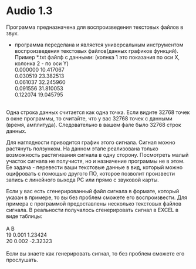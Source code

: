 # Audio 1.3
Программа предназначена для воспроизведения текстовых файлов в звук.<br />
- программа переделана и является универсальным инструментом воспроизведения текстовых файлов(данных графиков функций).<br />
Пример *.txt файлф с данными: (колнка 1 это показания по оси X, колонка 2 - по оси Y)<br />
0.000000	10.417067<br />
0.030519	23.382513<br />
0.061037	32.245960<br />
0.091556	31.810053<br />
0.122074	19.045795<br />
<br />
Одна строка данных считается как одна точка. Если видите 32768 точек в окне программы, то считайте, что у вас 32768
точек с данными (время, амплитуда). Следовательно в вашем фале было 32768 строк данных.

Для наглядности приводится график этого сигнала. Сигнал можно растянуть ползунком.
На данном этапе реализована только возможность растягивания сигнала в одну сторону.
Посмотреть малый участок сигнала не получистя, но и назначение программы не в этом. Ее задача -
перевести ваши текстовые данные в вид, который можно оцифровать с помощью другого ПО, которое позволит
произвести запись с линейного выхода PC или прямо с звуковой карты.

Если у вас есть сгенерированный файл сигнала в формате, который указан в примере, то вы без проблем сможете его
воспроизвести. Для примера с программой предоставлены несколько текстовых файлов сигнала.
В реальности получалось сгенерировать сигнал в EXCEL в виде таблицы:<br />
<br />
     А           B<br />
19   0.001      1.23424<br />
20   0.002      -2.32323<br />
<br />
Если вы знаете как генерировать сигнал, то без проблем сможете его прослушать.
